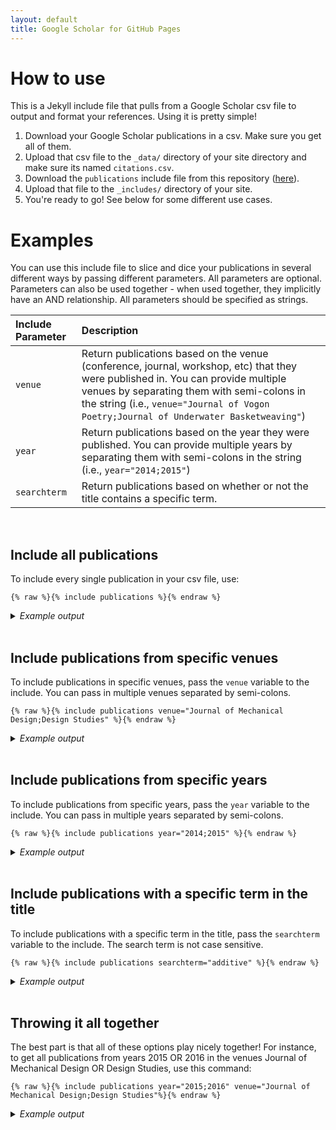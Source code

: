```yaml
---
layout: default
title: Google Scholar for GitHub Pages
---
```


# How to use
This is a Jekyll include file that pulls from a Google Scholar csv file to output and format your references. Using it is pretty simple!
1. Download your Google Scholar publications in a csv. Make sure you get all of them.
2. Upload that csv file to the `_data/` directory of your site directory and make sure its named `citations.csv`.
3. Download the `publications` include file from this repository ([here](https://github.com/cmccomb/google-scholar-for-github-pages/blob/main/_includes/publications)).
4. Upload that file to the `_includes/` directory of your site.
5. You're ready to go! See below for some different use cases. 

# Examples
You can use this include file to slice and dice your publications in several different ways by passing different parameters. All parameters are optional. Parameters can also be used together - when used together, they implicitly have an AND relationship. All parameters should be specified as strings.

| Include Parameter | Description |
| :----------------- | :----------- |
| `venue` | Return publications based on the venue (conference, journal, workshop, etc) that they were published in. You can provide multiple venues by separating them with semi-colons in the string (i.e., `venue="Journal of Vogon Poetry;Journal of Underwater Basketweaving"`) |
| `year` | Return publications based on the year they were published. You can provide multiple years by separating them with semi-colons in the string (i.e., `year="2014;2015"`) |
| `searchterm` | Return publications based on whether or not the title contains a specific term. |
<br/>

## Include all publications
To include every single publication in your csv file, use:

```liquid
{% raw %}{% include publications %}{% endraw %}
```

<details>
<summary><i>Example output</i></summary>
{% include publications %}
</details>
<br/>

  
## Include publications from specific venues
To include publications in specific venues, pass the `venue` variable to the include. You can pass in multiple venues separated by semi-colons.

```liquid
{% raw %}{% include publications venue="Journal of Mechanical Design;Design Studies" %}{% endraw %}
```

<details>
<summary><i>Example output</i></summary>
{% include publications venue="Journal of Mechanical Design;Design Studies" %}
</details>
<br/>

## Include publications from specific years
To include publications from specific years, pass the `year` variable to the include. You can pass in multiple years separated by semi-colons.

```liquid
{% raw %}{% include publications year="2014;2015" %}{% endraw %}
```

<details>
<summary><i>Example output</i></summary>
{% include publications year="2014;2015" %}
</details>
<br/>



## Include publications with a specific term in the title
To include publications with a specific term in the title, pass the `searchterm` variable to the include. The search term is not case sensitive.

```liquid
{% raw %}{% include publications searchterm="additive" %}{% endraw %}
```

<details>
<summary><i>Example output</i></summary>
{% include publications searchterm="additive" %}
</details>
<br/>

## Throwing it all together
The best part is that all of these options play nicely together! For instance, to get all publications from years 2015 OR 2016 in the venues Journal of Mechanical Design OR Design Studies, use this command:

```liquid
{% raw %}{% include publications year="2015;2016" venue="Journal of Mechanical Design;Design Studies"%}{% endraw %}
```

<details>
<summary><i>Example output</i></summary>
{% include publications year="2015;2016" venue="Journal of Mechanical Design;Design Studies"%}
</details>
